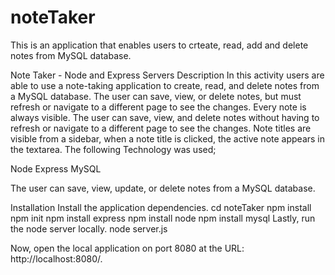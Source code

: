 # noteTaker

This is  an application that enables users to crteate, read, add and delete notes from MySQL database. 

Note Taker - Node and Express Servers
Description
In this activity users are able to use a note-taking application to create, read, and delete notes from a MySQL database.
The user can save, view, or delete notes, but must refresh or navigate to a different page to see the changes. Every note is always visible.
The user can save, view, and delete notes without having to refresh or navigate to a different page to see the changes. Note titles are visible from a sidebar, when a note title is clicked, the active note appears in the textarea.
The following Technology was used;

Node
Express
MySQL

The user can save, view, update, or delete notes from a MySQL database.

Installation
Install the application dependencies.
cd noteTaker
npm install
npm init
npm install express
npm install node
npm install mysql
Lastly, run the node server locally.
node server.js

Now, open the local application on port 8080 at the URL: http://localhost:8080/.